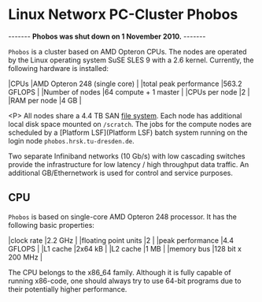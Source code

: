 

# Linux Networx PC-Cluster Phobos

------- **Phobos was shut down on 1 November 2010.** -------

`Phobos` is a cluster based on AMD Opteron CPUs. The nodes are operated
by the Linux operating system SuSE SLES 9 with a 2.6 kernel. Currently,
the following hardware is installed:

\|CPUs \|AMD Opteron 248 (single core) \| \|total peak performance
\|563.2 GFLOPS \| \|Number of nodes \|64 compute + 1 master \| \|CPUs
per node \|2 \| \|RAM per node \|4 GB \|

\<P> All nodes share a 4.4 TB SAN [file system](FileSystems). Each node
has additional local disk space mounted on `/scratch`. The jobs for the
compute nodes are scheduled by a [Platform LSF](Platform LSF) batch
system running on the login node `phobos.hrsk.tu-dresden.de`.

Two separate Infiniband networks (10 Gb/s) with low cascading switches
provide the infrastructure for low latency / high throughput data
traffic. An additional GB/Ethernetwork is used for control and service
purposes.

## CPU

`Phobos` is based on single-core AMD Opteron 248 processor. It has the
following basic properties:

\|clock rate \|2.2 GHz \| \|floating point units \|2 \| \|peak
performance \|4.4 GFLOPS \| \|L1 cache \|2x64 kB \| \|L2 cache \|1 MB \|
\|memory bus \|128 bit x 200 MHz \|

The CPU belongs to the x86_64 family. Although it is fully capable of
running x86-code, one should always try to use 64-bit programs due to
their potentially higher performance.

<span class="twiki-macro COMMENT"></span>
